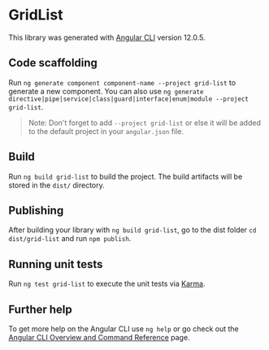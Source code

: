 # GridList

This library was generated with [Angular CLI](https://github.com/angular/angular-cli) version 12.0.5.

## Code scaffolding

Run `ng generate component component-name --project grid-list` to generate a new component. You can also use `ng generate directive|pipe|service|class|guard|interface|enum|module --project grid-list`.
> Note: Don't forget to add `--project grid-list` or else it will be added to the default project in your `angular.json` file. 

## Build

Run `ng build grid-list` to build the project. The build artifacts will be stored in the `dist/` directory.

## Publishing

After building your library with `ng build grid-list`, go to the dist folder `cd dist/grid-list` and run `npm publish`.

## Running unit tests

Run `ng test grid-list` to execute the unit tests via [Karma](https://karma-runner.github.io).

## Further help

To get more help on the Angular CLI use `ng help` or go check out the [Angular CLI Overview and Command Reference](https://angular.io/cli) page.
